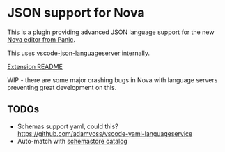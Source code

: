 # JSON support for Nova

This is a plugin providing advanced JSON language support for the new [Nova editor from Panic](https://panic.com/nova/).

This uses [vscode-json-languageserver](https://www.npmjs.com/package/vscode-json-languageserver) internally.

[Extension README](./json.novaextension/README.md)

WIP - there are some major crashing bugs in Nova with language servers preventing
great development on this.

## TODOs

- Schemas support yaml, could this? https://github.com/adamvoss/vscode-yaml-languageservice
- Auto-match with [schemastore catalog](https://github.com/SchemaStore/schemastore/blob/master/src/api/json/catalog.json)
